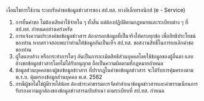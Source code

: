 เงื่อนไขการใช้งาน ระบบรับคำขอข้อมูลข่าวสารของ สป.ทส. ทางอิเล็กทรอนิกส์ (e - Service)
1. การยื่นคำขอ ไม่ต้องเสียค่าใช้จ่ายใด ๆ ทั้งสิ้น แต่ต้องปฏิบัติตามกฎหมายและระเบียบต่าง ๆ ที่ สป.ทส. กำหนดอย่างเคร่งครัด
2. การแจ้งความประสงค์ขอข้อมูลข่าวสาร ต้องกรอกข้อมูลที่เป็นจริงให้ครบทุกข้อ เพื่อสิทธิประโยชน์ของท่าน หากตรวจสอบพบว่าท่านให้ข้อมูลอันเป็นเท็จ สป.ทส. ขอสงวนสิทธิ์ในการยกเลิกคำขอของท่าน
3. ผู้ใดแอบอ้าง หรือกระทำการใดๆ อันเป็นการละเมิดสิทธิส่วนบุคคลโดยใช้ข้อมูลของผู้อื่นมา แอบอ้างขอข้อมูลข่าวสารโดยไม่ได้รับอนุญาต ถือเป็นความผิดตามที่กฎหมายกำหนด
4. ข้อมูลส่วนบุคคลของผู้ขอข้อมูลข่าวสาร ที่ปรากฎในคำขอข้อมูลข่าวสาร จะได้รับการคุ้มครองตาม พ.ร.บ. คุ้มครองข้อมูลส่วนบุคคล พ.ศ. 2562 
5. กรณีผู้ขอไม่ใช่ผู้มีรายได้น้อย ต้องชำระค่าธรรมการจัดทำสำเนาข้อมูลข่าวสารและค่าธรรมเนียนการรับรองความถูกต้องของข้อมูลข่าวสารฉบับสำเนา ตามระเบียบที่ สป.ทส. กำหนด
